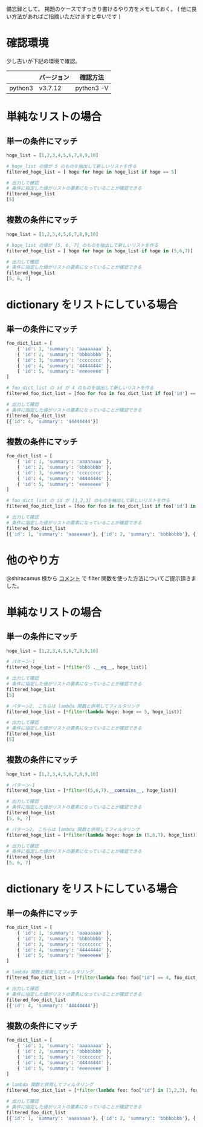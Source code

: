 備忘録として。
掲題のケースですっきり書けるやり方をメモしておく。
( 他に良い方法があればご指摘いただけますと幸いです )

# 確認環境
少し古いが下記の環境で確認。

|         | バージョン | 確認方法    |
| ------- | -------- | ---------- |
| python3 | v3.7.12  | python3 -V |


# 単純なリストの場合
## 単一の条件にマッチ
```python
hoge_list = [1,2,3,4,5,6,7,8,9,10]

# hoge_list の値が 5 のものを抽出して新しいリストを作る
filtered_hoge_list = [ hoge for hoge in hoge_list if hoge == 5]

# 出力して確認
# 条件に指定した値がリストの要素になっていることが確認できる
filtered_hoge_list
[5]
```


## 複数の条件にマッチ

```python
hoge_list = [1,2,3,4,5,6,7,8,9,10]

# hoge_list の値が [5, 6, 7] のものを抽出して新しいリストを作る
filtered_hoge_list = [ hoge for hoge in hoge_list if hoge in (5,6,7)]

# 出力して確認
# 条件に指定した値がリストの要素になっていることが確認できる
filtered_hoge_list
[5, 6, 7]
```

# dictionary をリストにしている場合
## 単一の条件にマッチ
```python
foo_dict_list = [
    { 'id': 1, 'summary': 'aaaaaaaa' },
    { 'id': 2, 'summary': 'bbbbbbbb' },
    { 'id': 3, 'summary': 'cccccccc' },
    { 'id': 4, 'summary': '44444444' },
    { 'id': 5, 'summary': 'eeeeeeee' }
]

# foo_dict_list の id が 4 のものを抽出して新しいリストを作る
filtered_foo_dict_list = [foo for foo in foo_dict_list if foo['id'] == 4]

# 出力して確認
# 条件に指定した値がリストの要素になっていることが確認できる
filtered_foo_dict_list
[{'id': 4, 'summary': '44444444'}]
```

## 複数の条件にマッチ

```python
foo_dict_list = [
    { 'id': 1, 'summary': 'aaaaaaaa' },
    { 'id': 2, 'summary': 'bbbbbbbb' },
    { 'id': 3, 'summary': 'cccccccc' },
    { 'id': 4, 'summary': '44444444' },
    { 'id': 5, 'summary': 'eeeeeeee' }
]

# foo_dict_list の id が [1,2,3] のものを抽出して新しいリストを作る
filtered_foo_dict_list = [foo for foo in foo_dict_list if foo['id'] in (1,2,3)]

# 出力して確認
# 条件に指定した値がリストの要素になっていることが確認できる
filtered_foo_dict_list
[{'id': 1, 'summary': 'aaaaaaaa'}, {'id': 2, 'summary': 'bbbbbbbb'}, {'id': 3, 'summary': 'cccccccc'}]
```

# 他のやり方
@shiracamus 様から [コメント](https://qiita.com/ksh-fthr/items/6c1d923f01cc2ca43693#comment-50aa6956f7b65090d1e7) で filter 関数を使った方法についてご提示頂きました。

# 単純なリストの場合
## 単一の条件にマッチ

```python
hoge_list = [1,2,3,4,5,6,7,8,9,10]

# パターン-1
filtered_hoge_list = [*filter(5 .__eq__, hoge_list)]

# 出力して確認
# 条件に指定した値がリストの要素になっていることが確認できる
filtered_hoge_list
[5]

# パターン2, こちらは lambda 関数と併用してフィルタリング
filtered_hoge_list = [*filter(lambda hoge: hoge == 5, hoge_list)]

# 出力して確認
# 条件に指定した値がリストの要素になっていることが確認できる
filtered_hoge_list
[5]
```

## 複数の条件にマッチ

```python
hoge_list = [1,2,3,4,5,6,7,8,9,10]

# パターン-1
filtered_hoge_list = [*filter((5,6,7).__contains__, hoge_list)]

# 出力して確認
# 条件に指定した値がリストの要素になっていることが確認できる
filtered_hoge_list
[5, 6, 7]

# パターン2, こちらは lambda 関数と併用してフィルタリング
filtered_hoge_list = [*filter(lambda hoge: hoge in (5,6,7), hoge_list)]

# 出力して確認
# 条件に指定した値がリストの要素になっていることが確認できる
filtered_hoge_list
[5, 6, 7]
```

# dictionary をリストにしている場合
## 単一の条件にマッチ

```python
foo_dict_list = [
    { 'id': 1, 'summary': 'aaaaaaaa' },
    { 'id': 2, 'summary': 'bbbbbbbb' },
    { 'id': 3, 'summary': 'cccccccc' },
    { 'id': 4, 'summary': '44444444' },
    { 'id': 5, 'summary': 'eeeeeeee' }
]

# lambda 関数と併用してフィルタリング
filtered_foo_dict_list = [*filter(lambda foo: foo["id"] == 4, foo_dict_list)]

# 出力して確認
# 条件に指定した値がリストの要素になっていることが確認できる
filtered_foo_dict_list
[{'id': 4, 'summary': '44444444'}]
```

## 複数の条件にマッチ

```python
foo_dict_list = [
    { 'id': 1, 'summary': 'aaaaaaaa' },
    { 'id': 2, 'summary': 'bbbbbbbb' },
    { 'id': 3, 'summary': 'cccccccc' },
    { 'id': 4, 'summary': '44444444' },
    { 'id': 5, 'summary': 'eeeeeeee' }
]

# lambda 関数と併用してフィルタリング
filtered_foo_dict_list = [*filter(lambda foo: foo["id"] in (1,2,3), foo_dict_list)]

# 出力して確認
# 条件に指定した値がリストの要素になっていることが確認できる
filtered_foo_dict_list
[{'id': 1, 'summary': 'aaaaaaaa'}, {'id': 2, 'summary': 'bbbbbbbb'}, {'id': 3, 'summary': 'cccccccc'}]
```
